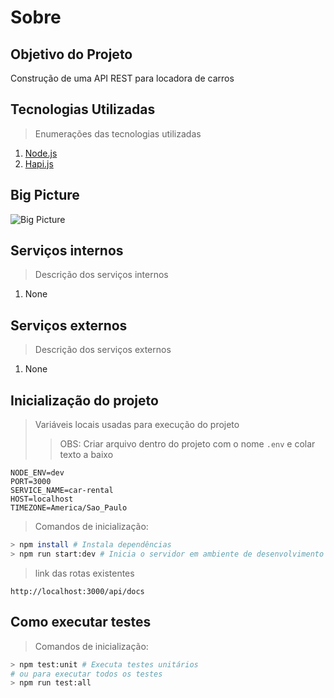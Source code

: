 # Sobre

## Objetivo do Projeto
Construção de uma API REST para locadora de carros

## Tecnologias Utilizadas
> Enumerações das tecnologias utilizadas
1. [Node.js](https://nodejs.org/)
2. [Hapi.js](https://hapijs.com/)

## Big Picture
![Big Picture](./.github/assets/big-picture.png)

## Serviços internos
> Descrição dos serviços internos
1. None

## Serviços externos
> Descrição dos serviços externos
1. None

## Inicialização do projeto

> Variáveis locais usadas para execução do projeto
>> OBS: Criar arquivo dentro do projeto com o nome `.env` e colar texto a baixo
````
NODE_ENV=dev
PORT=3000
SERVICE_NAME=car-rental
HOST=localhost
TIMEZONE=America/Sao_Paulo
````

> Comandos de inicialização:
````bash
> npm install # Instala dependências
> npm run start:dev # Inicia o servidor em ambiente de desenvolvimento
````

> link das rotas existentes
````
http://localhost:3000/api/docs
````

## Como executar testes
> Comandos de inicialização:
````bash
> npm test:unit # Executa testes unitários
# ou para executar todos os testes
> npm run test:all
````